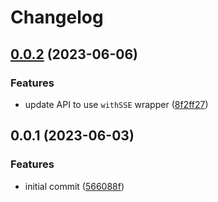 # Changelog

## [0.0.2](https://github.com/AlecVision/trpc-sse-adapter/compare/trpc-sse-adapter-v0.0.1...trpc-sse-adapter-v0.0.2) (2023-06-06)


### Features

* update API to use `withSSE` wrapper ([8f2ff27](https://github.com/AlecVision/trpc-sse-adapter/commit/8f2ff2754fd47a4e14f5b186390200053136a14d))

## 0.0.1 (2023-06-03)


### Features

* initial commit ([566088f](https://github.com/AlecVision/trpc-sse-adapter/commit/566088f614bf7055d560a2b1284ee15718f5225c))

